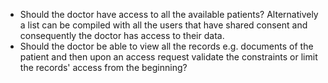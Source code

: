 - Should the doctor have access to all the available patients? Alternatively a list can be compiled with all the users that have shared consent and consequently the doctor has access to their data.
- Should the doctor be able to view all the records e.g. documents of the patient and then upon an access request validate the constraints or limit the records' access from the beginning?